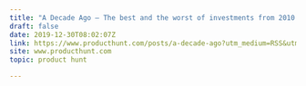 ```yaml
---
title: "A Decade Ago — The best and the worst of investments from 2010 to now."
draft: false
date: 2019-12-30T08:02:07Z
link: https://www.producthunt.com/posts/a-decade-ago?utm_medium=RSS&utm_source=hune
site: www.producthunt.com
topic: product hunt  

---
```

